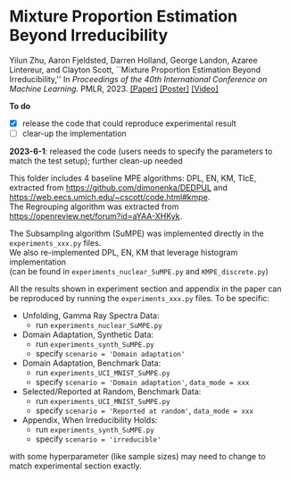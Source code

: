 # Mixture Proportion Estimation Beyond Irreducibility

Yilun Zhu, Aaron Fjeldsted, Darren Holland, George Landon, Azaree Lintereur, and Clayton Scott, ``Mixture Proportion Estimation Beyond Irreducibility,'' In *Proceedings of the 40th International Conference on Machine Learning*. PMLR, 2023.
[[Paper]](https://arxiv.org/abs/2306.01253) 
[[Poster]](https://drive.google.com/file/d/1qqqi_Hvpa7LY5tLT1xgi2ts5NlspZODp/view?usp=sharing)
[[Video]](https://recorder-v3.slideslive.com/#/share?share=83289&s=b7829654-c188-4eb4-acc2-66e99e89e66e)

**To do**
- [x] release the code that could reproduce experimental result
- [ ] clear-up the implementation

**2023-6-1**: released the code (users needs to specify the parameters to match the test setup); further clean-up needed 

This folder includes 4 baseline MPE algorithms: DPL, EN, KM, TIcE, \
extracted from https://github.com/dimonenka/DEDPUL and https://web.eecs.umich.edu/~cscott/code.html#kmpe. \
The Regrouping algorithm was extracted from https://openreview.net/forum?id=aYAA-XHKyk.

The Subsampling algorithm (SuMPE) was implemented directly in the `experiments_xxx.py` files. \
We also re-implemented DPL, EN, KM that leverage histogram implementation \
(can be found in `experiments_nuclear_SuMPE.py` and `KMPE_discrete.py`)

All the results shown in experiment section and appendix in the paper can be reproduced by running the `experiments_xxx.py` files. 
To be specific:
- Unfolding, Gamma Ray Spectra Data: 
  - run `experiments_nuclear_SuMPE.py`
- Domain Adaptation, Synthetic Data: 
  - run `experiments_synth_SuMPE.py`
  - specify `scenario = 'Domain adaptation'`
- Domain Adaptation, Benchmark Data: 
  - run `experiments_UCI_MNIST_SuMPE.py`
  - specify `scenario = 'Domain adaptation'`, `data_mode = xxx`
- Selected/Reported at Random, Benchmark Data: 
  - run `experiments_UCI_MNIST_SuMPE.py`
  - specify `scenario = 'Reported at random'`, `data_mode = xxx`
- Appendix, When Irreducibility Holds: 
  - run `experiments_synth_SuMPE.py`
  - specify `scenario = 'irreducible'`

with some hyperparameter (like sample sizes) may need to change to match experimental section exactly.
